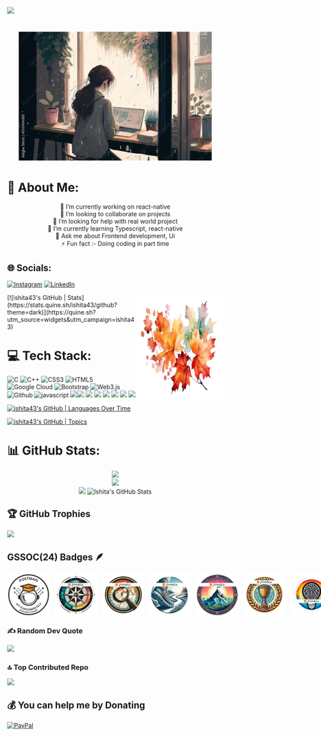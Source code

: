 [![](https://visitcount.itsvg.in/api?id=ishita-43&label=Profile%20Views&pretty=true)](https://visitcount.itsvg.in)

<h1 align="center">
  <a href="https://github.com/GITHUB_USERNAME/REPO_SLUG">
    <!-- Please provide path to your logo here -->
    <img src="AdobeStock_555904385_Preview.jpeg" alt="Logo" height="300">
  </a>
</h1>

# 💫 About Me:
<div align="center">
🔭 I’m currently working on react-native<br>👯 I’m looking to collaborate on projects<br>🤝 I’m looking for help with real world project <br>🌱 I’m currently learning Typescript, react-native<br>💬 Ask me about Frontend development, Ui <br>⚡ Fun fact :- Doing coding in part time
</div>

## 🌐 Socials:
[![Instagram](https://img.shields.io/badge/Instagram-%23E4405F.svg?logo=Instagram&logoColor=white)](https://instagram.com/thakurishita061) [![LinkedIn](https://img.shields.io/badge/LinkedIn-%230077B5.svg?logo=linkedin&logoColor=white)](https://linkedin.com/in/ishita-thakur-9688b1262) 

<img align="right" width="200" height="250" src="1000000614-removebg-preview (1).png">
<!---
ishita-43/ishita-43 is a ✨ special ✨ repository because its `README.md` (this file) appears on your GitHub profile.
You can click the Preview link to take a look at your changes.
--->
[![ishita43's GitHub | Stats](https://stats.quine.sh/ishita43/github?theme=dark)](https://quine.sh?utm_source=widgets&utm_campaign=ishita43)

# 💻 Tech Stack:
![C](https://img.shields.io/badge/c-%2300599C.svg?style=for-the-badge&logo=c&logoColor=white) ![C++](https://img.shields.io/badge/c++-%2300599C.svg?style=for-the-badge&logo=c%2B%2B&logoColor=white) ![CSS3](https://img.shields.io/badge/css3-%231572B6.svg?style=for-the-badge&logo=css3&logoColor=white) ![HTML5](https://img.shields.io/badge/java-%23ED8B00.svg?style=for-the-badge&logo=openjdk&logoColor=white) ![Google Cloud](https://img.shields.io/badge/GoogleCloud-%234285F4.svg?style=for-the-badge&logo=google-cloud&logoColor=white) ![Bootstrap](https://img.shields.io/badge/bootstrap-%238511FA.svg?style=for-the-badge&logo=bootstrap&logoColor=white) ![Web3.js](https://img.shields.io/badge/web3.js-F16822?style=for-the-badge&logo=web3.js&logoColor=white) ![Github](https://img.shields.io/badge/github-%23121011.svg?style=for-the-badge&logo=github&logoColor=white) 
<img src="https://img.shields.io/badge/JavaScript-F7DF1E?style=for-the-badge&logo=javascript&logoColor=black" alt="javascript"/> <img src="https://img.shields.io/badge/Python-3776AB?style=for-the-badge&logo=python&logoColor=white"/><img src="https://img.shields.io/badge/HTML-239120?style=for-the-badge&logo=html5&logoColor=white"/>
<img src="https://img.shields.io/badge/CSS-239120?&style=for-the-badge&logo=css3&logoColor=white"/> <img src="https://img.shields.io/badge/TypeScript-007ACC?style=for-the-badge&logo=typescript&logoColor=white"/> <img src="https://img.shields.io/badge/Java-ED8B00?style=for-the-badge&logo=openjdk&logoColor=white"/> <img src="https://img.shields.io/badge/React_Native-20232A?style=for-the-badge&logo=react&logoColor=61DAFB"/> <img src= "https://img.shields.io/badge/Tailwind_CSS-38B2AC?style=for-the-badge&logo=tailwind-css&logoColor=white"/>
<img src="https://img.shields.io/badge/MySQL-00000F?style=for-the-badge&logo=mysql&logoColor=white"/>

[![ishita43's GitHub | Languages Over Time](https://stats.quine.sh/ishita43/languages-over-time?theme=dark)](https://quine.sh?utm_source=widgets&utm_campaign=ishita43)

[![ishita43's GitHub | Topics](https://stats.quine.sh/ishita43/topics-over-time?theme=dark)](https://quine.sh?utm_source=widgets&utm_campaign=ishita43)

# 📊 GitHub Stats:
<div align="center">


![](https://github-readme-stats.vercel.app/api?username=ishita-43&theme=shadow_green&hide_border=false&include_all_commits=true&count_private=true)<br/>
![](https://github-readme-streak-stats.herokuapp.com/?user=ishita-43&theme=shadow_green&hide_border=false)<br/>
![](https://github-readme-stats.vercel.app/api/top-langs/?username=ishita-43&theme=shadow_green&hide_border=false&include_all_commits=true&count_private=true&layout=compact)
<img src="https://github-profile-summary-cards.vercel.app/api/cards/profile-details?username=ishita-43&theme=github_dark" alt="Ishita's GitHub Stats"/>

</div>


## 🏆 GitHub Trophies
![](https://github-profile-trophy.vercel.app/?username=ishita-43&theme=radical&no-frame=false&no-bg=false&margin-w=4)

## GSSOC(24) Badges 🪶
<div style='display:flex; align-items:center; gap: 10px;' align='center'>
<img src="https://raw.githubusercontent.com/girlscript/gssoc-website-new/main/public/badges/postman.png" width="100px" height="100px" />
  <img src="https://github.com/girlscript/gssoc-website-new/blob/main/public/badges/1.png" width="100px" height="100px" />
  <img src="https://github.com/girlscript/gssoc-website-new/blob/main/public/badges/2.png" width="100px" height="100px" />
  <img src="https://github.com/girlscript/gssoc-website-new/blob/main/public/badges/3.png" width="100px" height="100px" />
  <img src="https://github.com/girlscript/gssoc-website-new/blob/main/public/badges/4.png" width="100px" height="100px" />
  <img src="https://github.com/girlscript/gssoc-website-new/blob/main/public/badges/5.png" width="100px" height="100px" />
  <img src="https://github.com/girlscript/gssoc-website-new/blob/main/public/badges/6.png" width="100px" height="100px" />
  <img src="https://github.com/girlscript/gssoc-website-new/blob/main/public/badges/7.png" width="100px" height="100px" />
  <img src="https://github.com/girlscript/gssoc-website-new/blob/main/public/badges/8.png" width="100px" height="100px" />
</div>

### ✍️ Random Dev Quote
![](https://quotes-github-readme.vercel.app/api?type=horizontal&theme=radical)

### 🔝 Top Contributed Repo
![](https://github-contributor-stats.vercel.app/api?username=ishita-43&limit=5&theme=dark&combine_all_yearly_contributions=true)

  ## 💰 You can help me by Donating
  [![PayPal](https://img.shields.io/badge/PayPal-00457C?style=for-the-badge&logo=paypal&logoColor=white)](https://paypal.me/ishita43) 

  
<!-- Proudly created with GPRM ( https://gprm.itsvg.in ) -->
